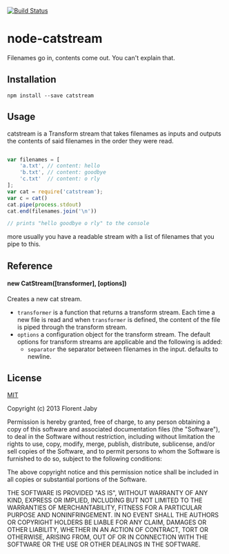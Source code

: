[![Build Status](https://travis-ci.org/Floby/node-libspotify.png)](https://travis-ci.org/Floby/node-catstream)

# node-catstream

Filenames go in, contents come out. You can't explain that.

## Installation

    npm install --save catstream

## Usage

catstream is a Transform stream that takes filenames as inputs and outputs
the contents of said filenames in the order they were read.

```javascript

var filenames = [
    'a.txt', // content: hello
    'b.txt', // content: goodbye
    'c.txt'  // content: o rly
];
var cat = require('catstream');
var c = cat()
cat.pipe(process.stdout)
cat.end(filenames.join('\n'))

// prints "hello goodbye o rly" to the console

```

more usually you have a readable stream with a list of filenames that you pipe to this.

## Reference

#### new CatStream([transformer], [options])

Creates a new cat stream.

* `transformer` is a function that returns a transform stream. Each time a new file is read and when
    `transformer` is defined, the content of the file is piped through the transform stream.
* `options` a configuration object for the transform stream. The default options for transform streams are
    applicable and the following is added:
    * `separator` the separator between filenames in the input. defaults to newline.

## License

[MIT](http://opensource.org/licenses/MIT)

Copyright (c) 2013 Florent Jaby

Permission is hereby granted, free of charge, to any person obtaining a copy of this software and associated documentation files (the "Software"), to deal in the Software without restriction, including without limitation the rights to use, copy, modify, merge, publish, distribute, sublicense, and/or sell copies of the Software, and to permit persons to whom the Software is furnished to do so, subject to the following conditions:

The above copyright notice and this permission notice shall be included in all copies or substantial portions of the Software.

THE SOFTWARE IS PROVIDED "AS IS", WITHOUT WARRANTY OF ANY KIND, EXPRESS OR IMPLIED, INCLUDING BUT NOT LIMITED TO THE WARRANTIES OF MERCHANTABILITY, FITNESS FOR A PARTICULAR PURPOSE AND NONINFRINGEMENT. IN NO EVENT SHALL THE AUTHORS OR COPYRIGHT HOLDERS BE LIABLE FOR ANY CLAIM, DAMAGES OR OTHER LIABILITY, WHETHER IN AN ACTION OF CONTRACT, TORT OR OTHERWISE, ARISING FROM, OUT OF OR IN CONNECTION WITH THE SOFTWARE OR THE USE OR OTHER DEALINGS IN THE SOFTWARE.
